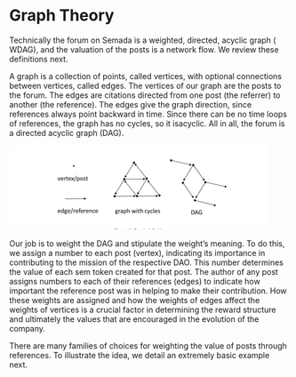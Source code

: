 # Graph Theory

Technically the forum on Semada is a weighted, directed, acyclic graph \(​WDAG​\), and the valuation of the posts is a network flow. We review these definitions next.

A ​graph​ is a collection of points, called ​vertices​, with optional connections between vertices, called ​edges​. The vertices of our graph are the posts to the forum. The edges are citations directed from one post \(the ​referrer​\) to another \(the ​reference​\). The edges give the graph direction, since references always point backward in time. Since there can be no time loops of references, the graph has no cycles, so it is ​acyclic​. All in all, the forum is a directed acyclic graph \(DAG\).

![](../../.gitbook/assets/image%20%284%29.png)

Our job is to weight the DAG and stipulate the weight’s meaning. To do this, we assign a number to each post \(vertex\), indicating its importance in contributing to the mission of the respective DAO. This number determines the value of each sem token created for that post. The author of any post assigns numbers to each of their references \(edges\) to indicate how important the reference post was in helping to make their contribution. How these weights are assigned and how the weights of edges affect the weights of vertices is a crucial factor in determining the reward structure and ultimately the values that are encouraged in the evolution of the company.

There are many families of choices for weighting the value of posts through references. To illustrate the idea, we detail an extremely basic example next. 



